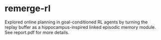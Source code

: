 # remerge-rl
Explored online planning in goal-conditioned RL agents by turning the replay buffer as a hippocampus-inspired linked episodic memory module. See report.pdf for more details.
